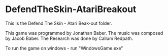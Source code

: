 # DefendTheSkin-AtariBreakout
This is the Defend The Skin - Atari Beak-out folder.

This game was programmed by Jonathan Baber.
The music was composed by Jacob Baber.
The Research was done by Callum Redpath.

To run the game on windows - run "WindowsGame.exe"

